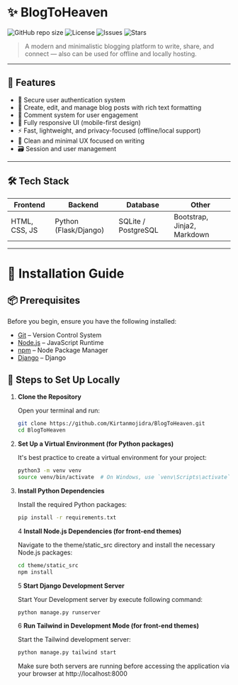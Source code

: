 # ✨ BlogToHeaven

![GitHub repo size](https://img.shields.io/github/repo-size/Kirtanmojidra/BlogToHeaven)
![License](https://img.shields.io/github/license/Kirtanmojidra/BlogToHeaven)
![Issues](https://img.shields.io/github/issues/Kirtanmojidra/BlogToHeaven)
![Stars](https://img.shields.io/github/stars/Kirtanmojidra/BlogToHeaven?style=social)

> A modern and minimalistic blogging platform to write, share, and connect — also can be used for offline and
locally hosting.

---

## 🚀 Features

- 🔐 Secure user authentication system
- 📝 Create, edit, and manage blog posts with rich text formatting
- 💬 Comment system for user engagement
- 📱 Fully responsive UI (mobile-first design)
- ⚡ Fast, lightweight, and privacy-focused (offline/local support)
- 🧠 Clean and minimal UX focused on writing
- 🗃️ Session and user management

---

## 🛠 Tech Stack

| Frontend        | Backend       | Database     | Other             |
|-----------------|---------------|--------------|--------------------|
| HTML, CSS, JS   | Python (Flask/Django) | SQLite / PostgreSQL | Bootstrap, Jinja2, Markdown |

---

# 🚀 Installation Guide

## 📦 Prerequisites

Before you begin, ensure you have the following installed:

- [Git](https://git-scm.com/) – Version Control System
- [Node.js](https://nodejs.org/) – JavaScript Runtime
- [npm](https://www.npmjs.com/) – Node Package Manager
- [Django](https://www.djangoproject.com/) – Django


## 🧪 Steps to Set Up Locally

1. **Clone the Repository**

   Open your terminal and run:

   ```bash
   git clone https://github.com/Kirtanmojidra/BlogToHeaven.git
   cd BlogToHeaven
   ```
2. **Set Up a Virtual Environment (for Python packages)**

   It's best practice to create a virtual environment for your project:

   ```bash
   python3 -m venv venv
   source venv/bin/activate  # On Windows, use `venv\Scripts\activate`
   ```
3. **Install Python Dependencies**

   Install the required Python packages:

   ```bash
   pip install -r requirements.txt
   ```
   4 **Install Node.js Dependencies (for front-end themes)**
   
      Navigate to the theme/static_src directory and install the necessary Node.js packages:
   
      ```bash
      cd theme/static_src
      npm install
      ```
   5 **Start Django Development Server**
   
      Start Your Development server by execute following command:
   
      ```bash
      python manage.py runserver
      ```
   
   6 **Run Tailwind in Development Mode (for front-end themes)**
   
      Start the Tailwind development server:
   
      ```bash
      python manage.py tailwind start
      ```

   Make sure both servers are running before accessing the application via your browser at http://localhost:8000
